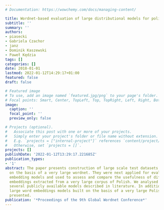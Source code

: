 ```yaml
---
# Documentation: https://wowchemy.com/docs/managing-content/

title: Wordnet-based evaluation of large distributional models for polish
subtitle: ''
summary: ''
authors:
- piasecki
- Gabriela Czachor
- janz
- Dominik Kaszewski
- Paweł Kędzia
tags: []
categories: []
date: 2018-01-01
lastmod: 2022-01-12T14:29:17+01:00
featured: false
draft: false

# Featured image
# To use, add an image named `featured.jpg/png` to your page's folder.
# Focal points: Smart, Center, TopLeft, Top, TopRight, Left, Right, BottomLeft, Bottom, BottomRight.
image:
  caption: ''
  focal_point: ''
  preview_only: false

# Projects (optional).
#   Associate this post with one or more of your projects.
#   Simply enter your project's folder or file name without extension.
#   E.g. `projects = ["internal-project"]` references `content/project/deep-learning/index.md`.
#   Otherwise, set `projects = []`.
projects: []
publishDate: '2022-01-12T13:29:17.221685Z'
publication_types:
- '1'
abstract: The paper presents construction of large scale test datasets for word embeddings
  on the basis of a very large wordnet. They were next applied for evaluation of word
  embedding models and used to assess and compare the usefulness of different word
  embeddings extracted from a very large corpus of Polish. We analysed also and compared
  several publicly available models described in literature. In addition, several
  large word embeddings models built on the basis of a very large Polish corpus are
  presented.
publication: '*Proceedings of the 9th Global Wordnet Conference*'
---
```

